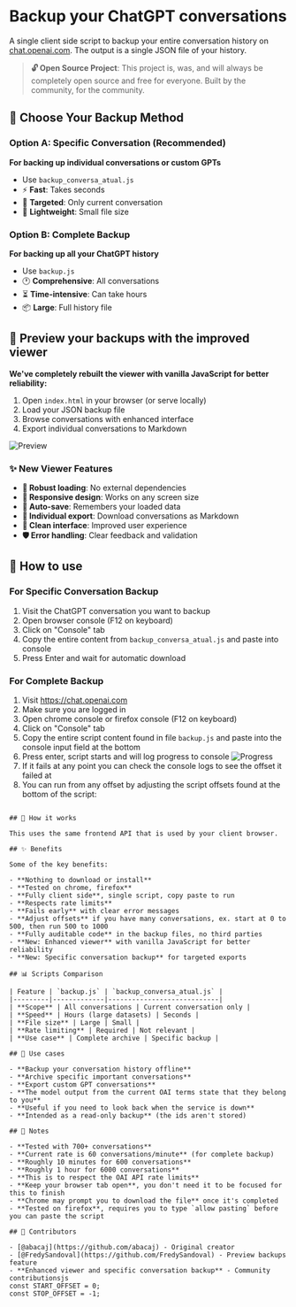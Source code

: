 # Backup your ChatGPT conversations

A single client side script to backup your entire conversation history on [chat.openai.com](https://chat.openai.com). The output is a single JSON file of your history.

> **🔓 Open Source Project**: This project is, was, and will always be completely open source and free for everyone. Built by the community, for the community.

## 🎯 Choose Your Backup Method

### Option A: Specific Conversation (Recommended)
**For backing up individual conversations or custom GPTs**
- Use `backup_conversa_atual.js` 
- ⚡ **Fast**: Takes seconds
- 🎯 **Targeted**: Only current conversation
- 💾 **Lightweight**: Small file size

### Option B: Complete Backup
**For backing up all your ChatGPT history**
- Use `backup.js`
- 🕐 **Comprehensive**: All conversations
- ⏳ **Time-intensive**: Can take hours
- 📦 **Large**: Full history file

## 🚀 Preview your backups with the improved viewer

**We've completely rebuilt the viewer with vanilla JavaScript for better reliability:**

1. Open `index.html` in your browser (or serve locally)
2. Load your JSON backup file
3. Browse conversations with enhanced interface
4. Export individual conversations to Markdown

![Preview](assets/preview.png)

### ✨ New Viewer Features
- **🔄 Robust loading**: No external dependencies 
- **📱 Responsive design**: Works on any screen size
- **💾 Auto-save**: Remembers your loaded data
- **📄 Individual export**: Download conversations as Markdown
- **🎨 Clean interface**: Improved user experience
- **🛡️ Error handling**: Clear feedback and validation

## 📖 How to use

### For Specific Conversation Backup

1. Visit the ChatGPT conversation you want to backup
2. Open browser console (F12 on keyboard)  
3. Click on "Console" tab
4. Copy the entire content from `backup_conversa_atual.js` and paste into console
5. Press Enter and wait for automatic download

### For Complete Backup

1. Visit https://chat.openai.com
2. Make sure you are logged in
3. Open chrome console or firefox console (F12 on keyboard)
4. Click on "Console" tab
5. Copy the entire script content found in file `backup.js` and paste into the console input field at the bottom
6. Press enter, script starts and will log progress to console
   ![Progress](assets/progress.png)
7. If it fails at any point you can check the console logs to see the offset it failed at
8. You can run from any offset by adjusting the script offsets found at the bottom of the script:

```

## 🔧 How it works

This uses the same frontend API that is used by your client browser.

## ✨ Benefits

Some of the key benefits:

- **Nothing to download or install**
- **Tested on chrome, firefox**
- **Fully client side**, single script, copy paste to run
- **Respects rate limits**
- **Fails early** with clear error messages
- **Adjust offsets** if you have many conversations, ex. start at 0 to 500, then run 500 to 1000
- **Fully auditable code** in the backup files, no third parties
- **New: Enhanced viewer** with vanilla JavaScript for better reliability
- **New: Specific conversation backup** for targeted exports

## 📊 Scripts Comparison

| Feature | `backup.js` | `backup_conversa_atual.js` |
|---------|-------------|----------------------------|
| **Scope** | All conversations | Current conversation only |
| **Speed** | Hours (large datasets) | Seconds |
| **File size** | Large | Small |
| **Rate limiting** | Required | Not relevant |
| **Use case** | Complete archive | Specific backup |

## 🎯 Use cases

- **Backup your conversation history offline**
- **Archive specific important conversations**
- **Export custom GPT conversations**
- **The model output from the current OAI terms state that they belong to you**
- **Useful if you need to look back when the service is down**
- **Intended as a read-only backup** (the ids aren't stored)

## 📝 Notes

- **Tested with 700+ conversations**
- **Current rate is 60 conversations/minute** (for complete backup)
- **Roughly 10 minutes for 600 conversations**
- **Roughly 1 hour for 6000 conversations**
- **This is to respect the OAI API rate limits**
- **Keep your browser tab open**, you don't need it to be focused for this to finish
- **Chrome may prompt you to download the file** once it's completed
- **Tested on firefox**, requires you to type `allow pasting` before you can paste the script

## 🌟 Contributors

- [@abacaj](https://github.com/abacaj) - Original creator
- [@FredySandoval](https://github.com/FredySandoval) - Preview backups feature
- **Enhanced viewer and specific conversation backup** - Community contributionsjs
const START_OFFSET = 0;
const STOP_OFFSET = -1;
